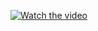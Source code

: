 [![Watch the video](https://img.youtube.com/vi/i2-8PUHjtaU/0.jpg)](https://www.youtube.com/watch?v=i2-8PUHjtaU)
